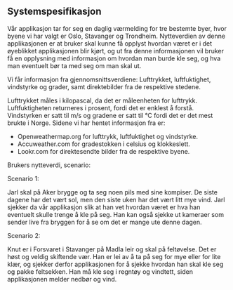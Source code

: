 ## Systemspesifikasjon ## 

Vår applikasjon tar for seg en daglig værmelding for tre bestemte byer, hvor byene vi har valgt er Oslo, Stavanger og Trondheim. 
Nytteverdien av denne applikasjonen er at bruker skal kunne få opplyst hvordan været er i det øyeblikket applikasjonen blir kjørt, 
og ut fra denne informasjonen vil bruker få en opplysning med informasjon om hvordan man burde kle seg, 
og hva man eventuelt bør ta med seg om man skal ut.

Vi får informasjon fra gjennomsnittsverdiene: Lufttrykket, luftfuktighet, vindstyrke og grader, samt direktebilder
fra de respektive stedene. 

Lufttrykket måles i kilopascal, da det er måleenheten for lufttrykk. Luftfuktigheten returneres i prosent, 
fordi det er enklest å forstå. Vindstyrken er satt til m/s og gradene er satt til °C fordi det er det mest brukte i Norge. 
Sidene vi har hentet informasjon fra er:

* Openweathermap.org for lufttrykk, luftfuktighet og vindstyrke.
* Accuweather.com for gradestokken i celsius og klokkeslett. 
* Lookr.com for direktesendte bilder fra de respektive byene. 

Brukers nytteverdi, scenario: 

Scenario 1:

Jarl skal på Aker brygge og ta seg noen pils med sine kompiser. De siste dagene har det vært sol, men den siste uken 
har det vært litt mye vind. Jarl sjekker da vår applikasjon slik at han vet hvordan været er hva han eventuelt skulle
trenge å kle på seg. Han kan også sjekke ut kameraer som sender live fra bryggen for å se om det er mange ute denne dagen. 

Scenario 2: 

Knut er i Forsvaret i Stavanger på Madla leir og skal på feltøvelse. Det er høst og veldig skiftende vær. 
Han er lei av å ta på seg for mye eller for lite klær, og sjekker derfor applikasjonen for å sjekke hvordan han skal 
kle seg og pakke feltsekken. Han må kle seg i regntøy og vindtett, siden applikasjonen melder nedbør og vind. 
